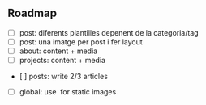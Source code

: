 ## Roadmap
- [ ] post: diferents plantilles depenent de la categoria/tag
- [ ] post: una imatge per post i fer layout
- [ ] about: content + media
- [ ] projects: content + media
- [ ] posts: write 2/3 articles
- [ ] global: use <Img /> for static images